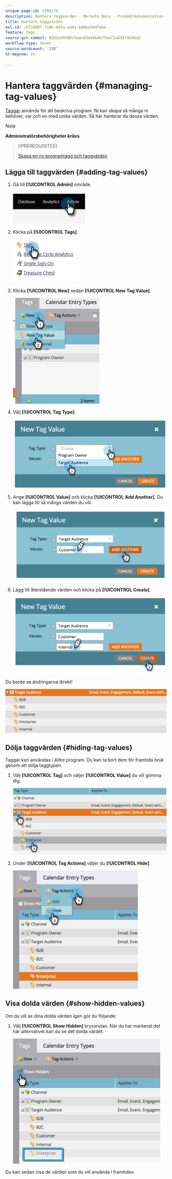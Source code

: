 ```yaml
---
unique-page-id: 2360274
description: Hantera taggvärden - Marketo Docs - Produktdokumentation
title: Hantera taggvärden
exl-id: cb733007-fc8b-4d7a-a341-b40ea5d4febe
feature: Tags
source-git-commit: 02b2e39580c5eac63de4b4b7fdaf2a835fdd4ba5
workflow-type: tm+mt
source-wordcount: '158'
ht-degree: 1%

---
```


# Hantera taggvärden {#managing-tag-values}

[Taggar](/help/marketo/product-docs/core-marketo-concepts/programs/working-with-programs/understanding-tags.md) används för att beskriva program. Ni kan skapa så många ni behöver, var och en med unika värden. Så här hanterar du dessa värden.

>[!NOTE]
>
>**Administratörsbehörigheter krävs**

>[!PREREQUISITES]
>
>[Skapa en ny programtagg och taggvärden](/help/marketo/product-docs/administration/tags/create-a-new-program-tag-and-tag-values.md)

## Lägga till taggvärden {#adding-tag-values}

1. Gå till **[!UICONTROL Admin]** område.

   ![](assets/managing-tag-values-1.png)

1. Klicka på **[!UICONTROL Tags]**.

   ![](assets/managing-tag-values-2.png)

1. Klicka **[!UICONTROL New]** sedan **[!UICONTROL New Tag Value]**.

   ![](assets/managing-tag-values-3.png)

1. Välj **[!UICONTROL Tag Type]**.

   ![](assets/managing-tag-values-4.png)

1. Ange **[!UICONTROL Value]** och klicka **[!UICONTROL Add Another]**. Du kan lägga till så många värden du vill.

   ![](assets/managing-tag-values-5.png)

1. Lägg till återstående värden och klicka på **[!UICONTROL Create]**.

   ![](assets/managing-tag-values-6.png)

Du borde se ändringarna direkt!

![](assets/managing-tag-values-7.png)

## Dölja taggvärden {#hiding-tag-values}

Taggar kan användas i äldre program. Du kan ta bort dem för framtida bruk genom att dölja taggtypen.

1. Välj **[!UICONTROL Tag]** och väljer **[!UICONTROL Value]** du vill gömma dig.

   ![](assets/managing-tag-values-8.png)

1. Under **[!UICONTROL Tag Actions]** väljer du **[!UICONTROL Hide]**.

   ![](assets/managing-tag-values-9.png)

## Visa dolda värden {#show-hidden-values}

Om du vill se dina dolda värden igen gör du följande:

1. Välj **[!UICONTROL Show Hidden]** kryssrutan. När du har markerat det här alternativet kan du se det dolda värdet.

   ![](assets/managing-tag-values-10.png)

Du kan sedan visa de värden som du vill använda i framtiden.
